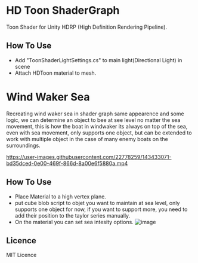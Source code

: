 # HD Toon ShaderGraph
Toon Shader for Unity HDRP (High Definition Rendering Pipeline).

## How To Use
- Add "ToonShaderLightSettings.cs" to main light(Directional Light) in scene
- Attach HDToon material to mesh.



# Wind Waker Sea

Recreating wind waker sea in shader graph same appearence and some logic, we can determine an object to bee at see level no matter the sea movement, this is how the boat in windwaker its always on top of the sea, even with sea movement, only supports one object, but can be extended to work with multiple object in the case of many enemy boats on the surroundings.


https://user-images.githubusercontent.com/22778259/143433071-bd35dced-0e00-469f-866d-8a00e6f5880a.mp4


## How To Use

- Place Material to a high vertex plane.
- put cube blob script to objet you want to maintain at sea level, only supports one object for now, if you want to support more, you need to add their position to the taylor series manually.
- On the material you can set sea intesity options.
![image](https://user-images.githubusercontent.com/22778259/143432826-44545711-d836-4aa0-93e2-1e6634245298.png)


## Licence
MIT Licence
